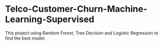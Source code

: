 # Telco-Customer-Churn-Machine-Learning-Supervised
This project using Random Forest, Tree Decision and Logistic Regression to find the best model.
